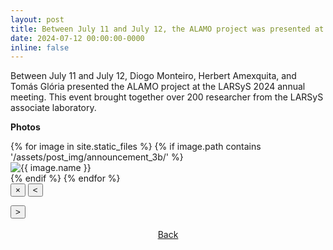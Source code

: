 ```yaml
---
layout: post
title: Between July 11 and July 12, the ALAMO project was presented at LARSyS 2024, in Lisbon, Portugal.
date: 2024-07-12 00:00:00-0000
inline: false
---
```


Between July 11 and July 12, Diogo Monteiro, Herbert Amexquita, and Tomás Glória presented the ALAMO project at the LARSyS 2024 annual meeting. This event brought together over 200 researcher from the LARSyS associate laboratory.


<!-- Change the folder inbetween the '' -->
**Photos**
<div class="gallery">
  {% for image in site.static_files %}
    {% if image.path contains '/assets/post_img/announcement_3b/' %}
      <div class="gallery-item">
        <img src="{{ image.path | relative_url }}" alt="{{ image.name }}" onclick="showFullscreen(this)">
      </div>
    {% endif %}
  {% endfor %}
</div>

<!-- Code for the gallery -->

<!-- Can re-use the code, just change the folder -->


<div class="fullscreen-preview">
  <button type="button" class="close-button" onclick="hideFullscreen()">
    &times;
  </button>
  <button type="button" class="nav-button left-button" onclick="navigateFullscreen(-1)">
    &lt;
  </button>
  <img src="" alt="">
  <p class="subtitle"></p> <!-- Element to display the subtitle -->
  <button type="button" class="nav-button right-button" onclick="navigateFullscreen(1)">
    &gt;
  </button>
</div>

<!-- End of the Gallery with full-screen preview -->

<br/>
<div style="width:100%; text-align:center">
<a href="#" onclick="window.history.back()">Back</a>
</div>
